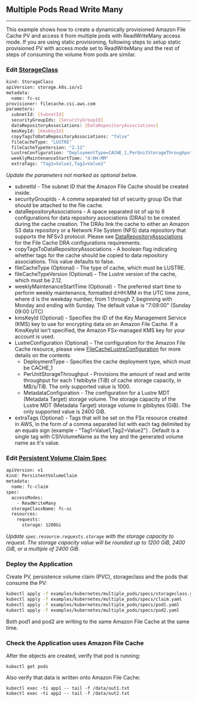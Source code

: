 ## Multiple Pods Read Write Many

---

This example shows how to create a dynamically provisioned Amazon File Cache PV and access it from multiple pods with ReadWriteMany access mode. If you are using static provisioning, following steps to setup static provisioned PV with access mode set to ReadWriteMany and the rest of steps of consuming the volume from pods are similar.

### Edit [StorageClass](specs/storageclass.yaml)
```sh
kind: StorageClass
apiVersion: storage.k8s.io/v1
metadata:
  name: fc-sc
provisioner: filecache.csi.aws.com
parameters:
  subnetId: [SubnetId]
  securityGroupIds: [SecurityGroupId]
  dataRepositoryAssociations: [DataRepositoryAssociations]
  kmsKeyId: [KmsKeyId]
  copyTagsToDataRepositoryAssociations: "false"
  fileCacheType: "LUSTRE"
  fileCacheTypeVersion: "2.12"
  LustreConfiguration: "DeploymentType=CACHE_1,PerUnitStorageThroughput=1000,MetadataConfiguration={StorageCapacity=2400}"
  weeklyMaintenanceStartTime: "d:HH:MM"
  extraTags: "Tag1=Value1,Tag2=Value2"
```
*Update the parameters not marked as optional below.*

* subnetId - The subnet ID that the Amazon File Cache should be created inside.
* securityGroupIds - A comma separated list of security group IDs that should be attached to the file cache.
* dataRepositoryAssociations - A space separated ist of up to 8 configurations for data repository associations (DRAs) to be created during the cache creation. The DRAs link the cache to either an Amazon S3 data repository or a Network File System (NFS) data repository that supports the NFSv3 protocol. Please see [DataRepositoryAssociations](https://docs.aws.amazon.com/fsx/latest/APIReference/API_CreateFileCache.html#FSx-CreateFileCache-request-DataRepositoryAssociations) for the File Cache DRA configurations requirements.
* copyTagsToDataRepositoryAssociations - A boolean flag indicating whether tags for the cache should be copied to data repository associations. This value defaults to false.
* fileCacheType (Optional) - The type of cache, which must be LUSTRE.
* fileCacheTypeVersion (Optional) - The Lustre version of the cache, which must be 2.12.
* weeklyMaintenanceStartTime (Optional) - The preferred start time to perform weekly maintenance, formatted d:HH:MM in the UTC time zone, where d is the weekday number, from 1 through 7, beginning with Monday and ending with Sunday. The default value is "7:09:00" (Sunday 09:00 UTC)
* kmsKeyId (Optional) - Specifies the ID of the Key Management Service (KMS) key to use for encrypting data on an Amazon File Cache. If a KmsKeyId isn't specified, the Amazon FSx-managed KMS key for your account is used.
* LustreConfiguration (Optional) - The configuration for the Amazon File Cache resource, please view [FileCacheLustreConfiguration](https://docs.aws.amazon.com/fsx/latest/APIReference/API_FileCacheLustreConfiguration.html) for more details on the contents.
    * DeploymentType - Specifies the cache deployment type, which must be CACHE_1
    * PerUnitStorageThroughput - Provisions the amount of read and write throughput for each 1 tebibyte (TiB) of cache storage capacity, in MB/s/TiB. The only supported value is 1000.
    * MetadataConfiguration - The configuration for a Lustre MDT (Metadata Target) storage volume. The storage capacity of the Lustre MDT (Metadata Target) storage volume in gibibytes (GiB). The only supported value is 2400 GiB.
* extraTags (Optional) - Tags that will be set on the FSx resource created in AWS, in the form of a comma separated list with each tag delimited by an equals sign (example - "Tag1=Value1,Tag2=Value2") . Default is a single tag with CSIVolumeName as the key and the generated volume name as it's value.

### Edit [Persistent Volume Claim Spec](./specs/claim.yaml)
```sh
apiVersion: v1
kind: PersistentVolumeClaim
metadata:
  name: fc-claim
spec:
  accessModes:
    - ReadWriteMany
  storageClassName: fc-sc
  resources:
    requests:
      storage: 1200Gi
```
*Update `spec.resource.requests.storage` with the storage capacity to request. The storage capacity value will be rounded up to 1200 GiB, 2400 GiB, or a multiple of 2400 GiB.*

### Deploy the Application
Create PV, persistence volume claim (PVC), storageclass and the pods that consume the PV:
```sh
kubectl apply -f examples/kubernetes/multiple_pods/specs/storageclass.yaml
kubectl apply -f examples/kubernetes/multiple_pods/specs/claim.yaml
kubectl apply -f examples/kubernetes/multiple_pods/specs/pod1.yaml
kubectl apply -f examples/kubernetes/multiple_pods/specs/pod2.yaml
```

Both pod1 and pod2 are writing to the same Amazon File Cache at the same time.

### Check the Application uses Amazon File Cache
After the objects are created, verify that pod is running:

```
kubectl get pods
```

Also verify that data is written onto Amazon File Cache:

```
kubectl exec -ti app1 -- tail -f /data/out1.txt
kubectl exec -ti app2 -- tail -f /data/out2.txt
```
